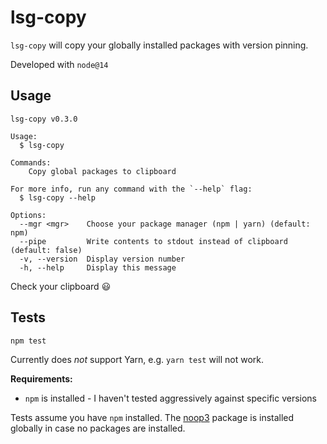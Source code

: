 # lsg-copy

`lsg-copy` will copy your globally installed packages with version pinning.

Developed with `node@14`

## Usage

```
lsg-copy v0.3.0

Usage:
  $ lsg-copy

Commands:
    Copy global packages to clipboard

For more info, run any command with the `--help` flag:
  $ lsg-copy --help

Options:
  --mgr <mgr>    Choose your package manager (npm | yarn) (default: npm)
  --pipe         Write contents to stdout instead of clipboard (default: false)
  -v, --version  Display version number
  -h, --help     Display this message
```

Check your clipboard :smiley:

## Tests

`npm test`

Currently does _not_ support Yarn, e.g. `yarn test` will not work.

**Requirements:**

- `npm` is installed - I haven't tested aggressively against specific versions

Tests assume you have `npm` installed. The [noop3](https://www.npmjs.com/package/noop3) package is installed globally in case no packages are installed.
